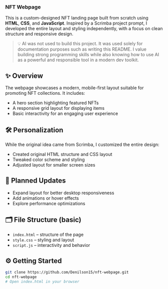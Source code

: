 ### NFT Webpage

This is a custom-designed NFT landing page built from scratch using **HTML**, **CSS**, and **JavaScript**. Inspired by a Scrimba project prompt, I developed the entire layout and styling independently, with a focus on clean structure and responsive design.

> 💡 AI was not used to build this project. It was used solely for documentation purposes such as writing this README. I value building strong programming skills while also knowing how to use AI as a powerful and responsible tool in a modern dev toolkit.

## ✨ Overview

The webpage showcases a modern, mobile-first layout suitable for promoting NFT collections. It includes:

- A hero section highlighting featured NFTs
- A responsive grid layout for displaying items
- Basic interactivity for an engaging user experience

## 🛠️ Personalization

While the original idea came from Scrimba, I customized the entire design:

- Created original HTML structure and CSS layout
- Tweaked color scheme and styling
- Adjusted layout for smaller screen sizes

## 🚧 Planned Updates

- Expand layout for better desktop responsiveness
- Add animations or hover effects
- Explore performance optimizations

## 🗂️ File Structure (basic)

- `index.html` – structure of the page
- `style.css` – styling and layout
- `script.js` – interactivity and behavior

## ⚙️ Getting Started

```bash
git clone https://github.com/Denilson15/nft-webpage.git
cd nft-webpage
# Open index.html in your browser

